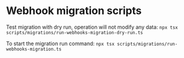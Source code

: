# Webhook migration scripts

Test migration with dry run, operation will not modify any data:
`npx tsx scripts/migrations/run-webhooks-migration-dry-run.ts`

To start the migration run command:
`npx tsx scripts/migrations/run-webhooks-migration.ts`
